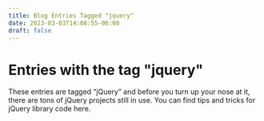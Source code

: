 ```yaml
---
title: Blog Entries Tagged "jquery"
date: 2023-03-03T14:08:55-06:00
draft: false
---
```

# Entries with the tag "jquery"

These entries are tagged “jQuery” and before you turn up your nose at it, there are tons of jQuery projects still in use. You can find tips and tricks for jQuery library code here.

